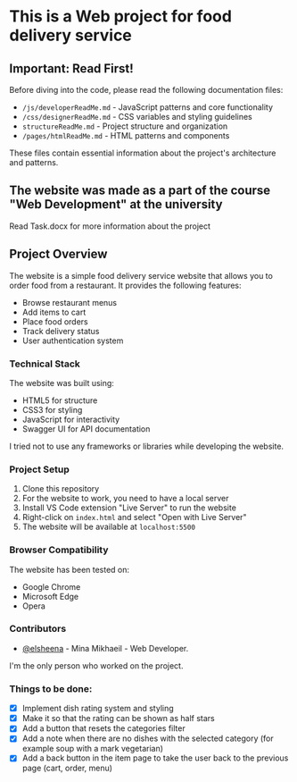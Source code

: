 # This is a Web project for food delivery service

## Important: Read First!
Before diving into the code, please read the following documentation files:
- `/js/developerReadMe.md` - JavaScript patterns and core functionality
- `/css/designerReadMe.md` - CSS variables and styling guidelines
- `structureReadMe.md` - Project structure and organization
- `/pages/htmlReadMe.md` - HTML patterns and components

These files contain essential information about the project's architecture and patterns.

## The website was made as a part of the course "Web Development" at the university
Read Task.docx for more information about the project

## Project Overview
The website is a simple food delivery service website that allows you to order food from a restaurant. It provides the following features:
- Browse restaurant menus
- Add items to cart
- Place food orders
- Track delivery status
- User authentication system

### Technical Stack
The website was built using:
- HTML5 for structure
- CSS3 for styling
- JavaScript for interactivity
- Swagger UI for API documentation

I tried not to use any frameworks or libraries while developing the website.

### Project Setup
1. Clone this repository
2. For the website to work, you need to have a local server
3. Install VS Code extension "Live Server" to run the website
4. Right-click on `index.html` and select "Open with Live Server"
5. The website will be available at `localhost:5500`

### Browser Compatibility
The website has been tested on:
- Google Chrome
- Microsoft Edge
- Opera

### Contributors
- [@elsheena](https://github.com/elsheena) - Mina Mikhaeil - Web Developer.

I'm the only person who worked on the project.

### Things to be done:
- [x] Implement dish rating system and styling
- [x] Make it so that the rating can be shown as half stars
- [x] Add a button that resets the categories filter
- [x] Add a note when there are no dishes with the selected category (for example soup with a mark vegetarian)
- [x] Add a back button in the item page to take the user back to the previous page (cart, order, menu)
